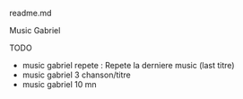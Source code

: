 readme.md 

Music Gabriel

TODO
- music gabriel repete : 
	Repete la derniere music (last titre)
- music gabriel 3 chanson/titre
- music gabriel 10 mn
